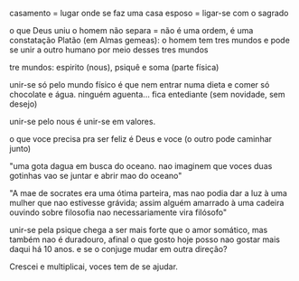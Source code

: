 casamento = lugar onde se faz uma casa
esposo = ligar-se com o sagrado

o que Deus uniu o homem não separa = não é uma ordem, é uma constatação
Platão (em Almas gemeas): o homem tem tres mundos e pode se unir a outro humano por meio desses tres mundos

tre mundos: espirito (nous), psiquê e soma (parte física)

unir-se só pelo mundo físico é que nem entrar numa dieta e comer só chocolate e água. ninguém aguenta... fica entediante
(sem novidade, sem desejo)

unir-se pelo nous é unir-se em valores.

o que voce precisa pra ser feliz é Deus e voce (o outro pode caminhar junto)

"uma gota dagua em busca do oceano. nao imaginem que voces duas gotinhas vao se juntar e abrir mao do oceano"

"A mae de socrates era uma ótima parteira, mas nao podia dar a luz à uma mulher que nao estivesse grávida; assim alguém
amarrado à uma cadeira ouvindo sobre filosofia nao necessariamente vira filósofo"

unir-se pela psique chega a ser mais forte que o amor somático, mas também nao é duradouro, afinal o que gosto hoje
posso nao gostar mais daqui há 10 anos. e se o conjuge mudar em outra direção?

Crescei e multiplicai, voces tem de se ajudar.
